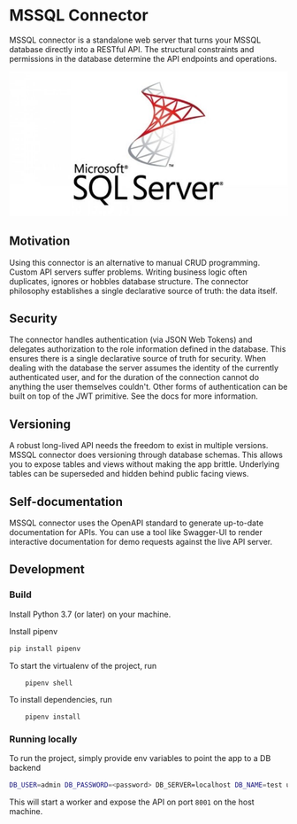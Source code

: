 # MSSQL Connector


MSSQL connector is a standalone web server that turns your MSSQL database directly into a RESTful API. The structural constraints and permissions in the database determine the API endpoints and operations.

![MSSQL](images/mssql.jpg)

## Motivation

Using this connector is an alternative to manual CRUD programming. Custom API servers suffer problems. Writing business logic often duplicates, ignores or hobbles database structure. The connector philosophy establishes a single declarative source of truth: the data itself.

## Security
The connector handles authentication (via JSON Web Tokens) and delegates authorization to the role information defined in the database. This ensures there is a single declarative source of truth for security. When dealing with the database the server assumes the identity of the currently authenticated user, and for the duration of the connection cannot do anything the user themselves couldn't. Other forms of authentication can be built on top of the JWT primitive. See the docs for more information.

## Versioning
A robust long-lived API needs the freedom to exist in multiple versions. MSSQL connector does versioning through database schemas. This allows you to expose tables and views without making the app brittle. Underlying tables can be superseded and hidden behind public facing views.

## Self-documentation
MSSQL connector uses the OpenAPI standard to generate up-to-date documentation for APIs. You can use a tool like Swagger-UI to render interactive documentation for demo requests against the live API server.

## Development
### Build

Install Python 3.7 (or later) on your machine.

Install pipenv

```bash
pip install pipenv
```

To start the virtualenv of the project, run
```
    pipenv shell
```

To install dependencies, run
```
    pipenv install
```

### Running locally

To run the project, simply provide env variables to point the app to a DB backend


```bash
DB_USER=admin DB_PASSWORD=<password> DB_SERVER=localhost DB_NAME=test uvicorn main:app --reload --workers 1 --host 0.0.0.0 --port 8001
```


This will start a worker and expose the API on port `8001` on the host machine.
